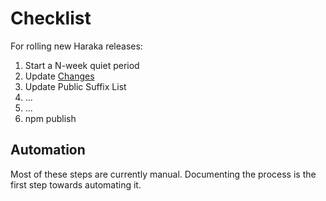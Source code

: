 # Checklist

For rolling new Haraka releases:

1. Start a N-week quiet period
1. Update [Changes](Changes)
1. Update Public Suffix List
1. ...
1. ...
1. npm publish

## Automation

Most of these steps are currently manual. Documenting the process is the first step towards automating it.